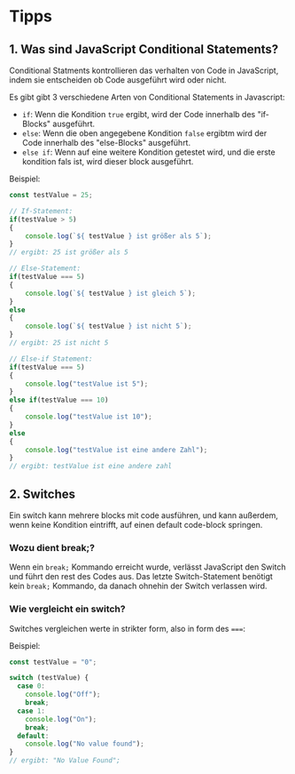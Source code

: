 # Tipps

## 1. Was sind JavaScript Conditional Statements?

Conditional Statments kontrollieren das verhalten von Code in JavaScript, indem sie entscheiden ob Code ausgeführt wird oder nicht.

Es gibt gibt 3 verschiedene Arten von Conditional Statements in Javascript:

- `if`: Wenn die Kondition `true` ergibt, wird der Code innerhalb des "if-Blocks" ausgeführt.
- `else`: Wenn die oben angegebene Kondition `false` ergibtm wird der Code innerhalb des "else-Blocks" ausgeführt.
- `else if`: Wenn auf eine weitere Kondition getestet wird, und die erste kondition fals ist, wird dieser block ausgeführt.

Beispiel:

```js
const testValue = 25;

// If-Statement:
if(testValue > 5)
{
    console.log(`${ testValue } ist größer als 5`);
}
// ergibt: 25 ist größer als 5

// Else-Statement:
if(testValue === 5)
{
    console.log(`${ testValue } ist gleich 5`);
}
else
{
    console.log(`${ testValue } ist nicht 5`);
}
// ergibt: 25 ist nicht 5

// Else-if Statement:
if(testValue === 5)
{
    console.log("testValue ist 5");
}
else if(testValue === 10)
{
    console.log("testValue ist 10");
}
else
{
    console.log("testValue ist eine andere Zahl");
}
// ergibt: testValue ist eine andere zahl
```

## 2. Switches

Ein switch kann mehrere blocks mit code ausführen, und kann außerdem, wenn keine Kondition eintrifft, auf einen default code-block springen.

### Wozu dient break;?

Wenn ein `break;` Kommando erreicht wurde, verlässt JavaScript den Switch und führt den rest des Codes aus. Das letzte Switch-Statement benötigt kein `break;` Kommando, da danach ohnehin der Switch verlassen wird.

### Wie vergleicht ein switch?

Switches vergleichen werte in strikter form, also in form des `===`:

Beispiel:
```js
const testValue = "0";

switch (testValue) {
  case 0:
    console.log("Off");
    break;
  case 1:
    console.log("On");
    break;
  default:
    console.log("No value found");
}
// ergibt: "No Value Found";
```
